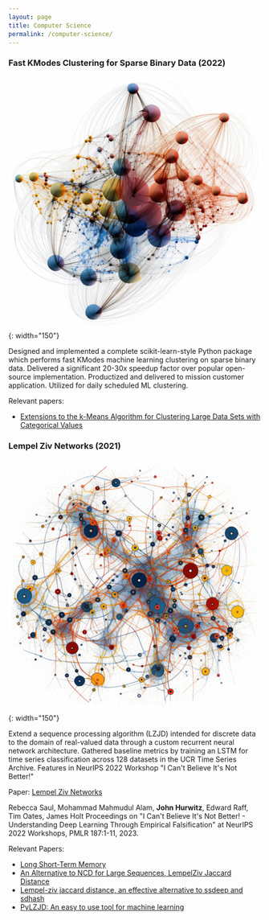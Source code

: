 ```yaml
---
layout: page
title: Computer Science
permalink: /computer-science/
---
```


### Fast KModes Clustering for Sparse Binary Data (2022)
 ![KModes Clustering - from Midjourney](/assets/kmodes.png){: width="150"}

Designed and implemented a complete scikit-learn-style Python package which performs fast KModes machine learning clustering on sparse binary data. Delivered a significant 20-30x speedup factor over popular open-source implementation. Productized and delivered to mission customer application. Utilized for daily scheduled ML clustering.

Relevant papers:
- [Extensions to the k-Means Algorithm for Clustering Large Data Sets with Categorical Values](https://www.scinapse.io/papers/2149230623)

### Lempel Ziv Networks (2021)
![Recurrent Neural Network combined with Symbolic AI - from Midjourney](/assets/rnn.png){: width="150"}

Extend a sequence processing algorithm (LZJD) intended for discrete data to the domain of real-valued data through a custom recurrent neural network architecture. Gathered baseline metrics by training an LSTM for time series classification across 128 datasets in the UCR Time Series Archive. Features in NeurIPS 2022 Workshop "I Can't Believe It's Not Better!"

Paper: [Lempel Ziv Networks](https://arxiv.org/pdf/2211.13250.pdf)

Rebecca Saul, Mohammad Mahmudul Alam, **John Hurwitz**, Edward Raff, Tim Oates, James Holt Proceedings on "I Can't Believe It's Not Better! - Understanding Deep Learning Through Empirical Falsification" at NeurIPS 2022 Workshops, PMLR 187:1-11, 2023.

Relevant Papers:
- [Long Short-Term Memory](https://deeplearning.cs.cmu.edu/S23/document/readings/LSTM.pdf)
- [An Alternative to NCD for Large Sequences, LempelZiv Jaccard Distance](https://www.edwardraff.com/publications/alternative-ncd-lzjd.pdf)
- [Lempel-ziv jaccard distance, an effective alternative to ssdeep and
sdhash](https://arxiv.org/pdf/1708.03346.pdf)
- [PyLZJD: An easy to use tool for machine
learning](https://conference.scipy.org/proceedings/scipy2019/pdfs/pylzjd.pdf)

